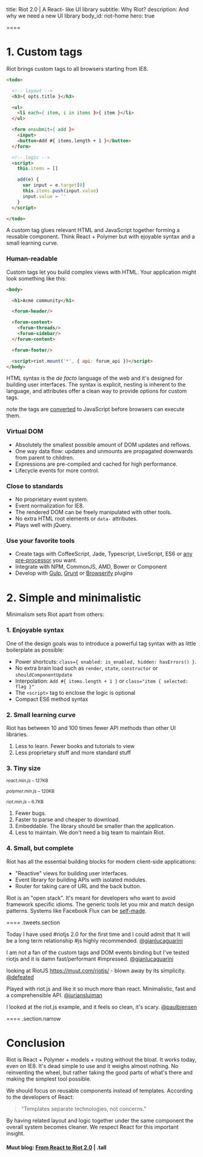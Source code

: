 
title: Riot 2.0 | A React- like UI library
subtitle: Why Riot?
description: And why we need a new UI library
body_id: riot-home
hero: true

====

# 1. Custom tags

Riot brings custom tags to all browsers starting from IE8.

``` html
<todo>

  <!-- layout -->
  <h3>{ opts.title }</h3>

  <ul>
    <li each={ item, i in items }>{ item }</li>
  </ul>

  <form onsubmit={ add }>
    <input>
    <button>Add #{ items.length + 1 }</button>
  </form>

  <!-- logic -->
  <script>
    this.items = []

    add(e) {
      var input = e.target[0]
      this.items.push(input.value)
      input.value = ''
    }
  </script>

</todo>
```
A custom tag glues relevant HTML and JavaScript together forming a reusable component. Think React + Polymer but with ejoyable syntax and a small learning curve.


### Human-readable

Custom tags let you build complex views with HTML. Your application might look something like this:

``` html
<body>

  <h1>Acme community</h1>

  <forum-header/>

  <forum-content>
    <forum-threads/>
    <forum-sidebar/>
  </forum-content>

  <forum-footer/>

  <script>riot.mount('*', { api: forum_api })</script>
</body>
```

HTML syntax is the *de facto* language of the web and it's designed for building user interfaces. The syntax is explicit, nesting is inherent to the language, and attributes offer a clean way to provide options for custom tags.

<span class="tag">note</span> the tags are [converted](compiler.html) to JavaScript before browsers can execute them.


### Virtual DOM
- Absolutely the smallest possible amount of DOM updates and reflows.
- One way data flow: updates and unmounts are propagated downwards from parent to children.
- Expressions are pre-compiled and cached for high performance.
- Lifecycle events for more control.


### Close to standards
- No proprietary event system.
- Event normalization for IE8.
- The rendered DOM can be freely manipulated with other tools.
- No extra HTML root elements or `data-` attributes.
- Plays well with jQuery.


### Use your favorite tools
- Create tags with CoffeeScript, Jade, Typescript, LiveScript, ES6 or [any pre-processor](compiler.html#pre-processors) you want.
- Integrate with NPM, CommonJS, AMD, Bower or Component
- Develop with [Gulp](https://github.com/e-jigsaw/gulp-riot), [Grunt](https://github.com/ariesjia/grunt-riot) or [Browserify](https://github.com/jhthorsen/riotify) plugins



# 2. Simple and minimalistic

Minimalism sets Riot apart from others:


### 1. Enjoyable syntax

One of the design goals was to introduce a powerful tag syntax with as little boilerplate as possible:

- Power shortcuts: `class={ enabled: is_enabled, hidden: hasErrors() }`.
- No extra brain load such as `render`, `state`, `constructor` or `shouldComponentUpdate`
- Interpolation: `Add #{ items.length + 1 }` or `class="item { selected: flag }"`
- The `<script>` tag to enclose the logic is optional
- Compact ES6 method syntax


### 2. Small learning curve

Riot has between 10 and 100 times fewer API methods than other UI libraries.

1. Less to learn. Fewer books and tutorials to view
2. Less proprietary stuff and more standard stuff


### 3. Tiny size

<small><em>react.min.js</em> – 127KB</small>
<span class="bar red"></span>

<small><em>polymer.min.js</em> – 120KB</small>
<span class="bar red" style="width: 94%"></span>

<small><em>riot.min.js</em> – 6.7KB</small>
<span class="bar blue" style="width: 4.8%"></span>


1. Fewer bugs.
4. Faster to parse and cheaper to download.
3. Embeddable. The library should be smaller than the application.
4. Less to maintain. We don't need a big team to maintain Riot.

### 4. Small, but complete

Riot has all the essential building blocks for modern client-side applications:

- "Reactive" views for building user interfaces.
- Event library for building APIs with isolated modules.
- Router for taking care of URL and the back button.

Riot is an "open stack". It's meant for developers who want to avoid framework specific idioms. The generic tools let you mix and match design patterns. Systems like Facebook Flux can be [self-made](https://github.com/jimsparkman/RiotControl).


==== .tweets.section

Today I have used #riotjs 2.0 for the first time and I could admit that It will be a long term relationship #js highly recommended. [@gianlucaguarini](https://twitter.com/gianlucaguarini/status/559756081862574080)

I am not a fan of the custom tags and DOM events binding but I've tested riotjs and it is damn fast/performant #impressed. [‏@gianlucaguarini](https://twitter.com/gianlucaguarini/status/559429908179714049)

looking at RiotJS https://muut.com/riotjs/  - blown away by its simplicity. [@defeated](https://twitter.com/defeated/status/559215403541757952)

Played with riot.js and like it so much more than react. Minimalistic, fast and a comprehensible API. [@juriansluiman](https://twitter.com/juriansluiman/status/560399379035865088)

I looked at the riot.js example, and it feels so clean, it's scary. [@paulbjensen](https://twitter.com/paulbjensen/status/558378720403419137)

==== .section.narrow

# Conclusion

Riot is React + Polymer + models + routing without the bloat. It works today, even on IE8. It's dead simple to use and it weighs almost nothing. No reinventing the wheel, but rather taking the good parts of what's there and making the simplest tool possible.

We should focus on reusable components instead of templates. According to the developers of React:

> "Templates separate technologies, not concerns."

By having related layout and logic together under the same component the overall system becomes cleaner. We respect React for this important insight.


#### Muut blog: [From React to Riot 2.0](/blog/technology/riot-2.0/) | .tall


